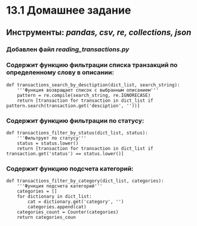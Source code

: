 # 13.1 **Домашнее задание**

## Инструменты: *pandas, csv, re, collections, json*

### Добавлен файл *reading_transactions.py*

### Содержит функцию фильтрации списка транзакций по определенному слову в описании:
```
def transactions_search_by_desctiption(dict_list, search_string):
    '''Функция возвращает список с выбранным описанием'''
    pattern = re.compile(search_string, re.IGNORECASE)
    return [transaction for transaction in dict_list if pattern.search(transaction.get('desciption', ''))]
```

### Содержит функцию фильтрации по статусу:
```
def transactions_filter_by_status(dict_list, status):
    '''Фильтрует по статусу'''
    status = status.lower()
    return [transaction for transaction in dict_list if transaction.get('status') == status.lower()]
```

### Содержит функцию подсчета категорий:
```
def transactions_filter_by_category(dict_list, categories):
    '''Функция подсчета категорий'''
    categories = []
    for dictionary in dict_list:
        cat = dictionary.get('category', '')
        categories.append(cat)
    categories_count = Counter(categories)
    return categories_coun
```